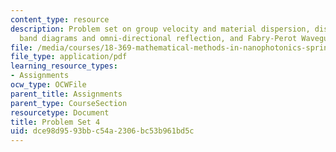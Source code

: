 ```yaml
---
content_type: resource
description: Problem set on group velocity and material dispersion, dispersion, projected
  band diagrams and omni-directional reflection, and Fabry-Perot Waveguides.
file: /media/courses/18-369-mathematical-methods-in-nanophotonics-spring-2008/dce98d9593bbc54a2306bc53b961bd5c_pset4.pdf
file_type: application/pdf
learning_resource_types:
- Assignments
ocw_type: OCWFile
parent_title: Assignments
parent_type: CourseSection
resourcetype: Document
title: Problem Set 4
uid: dce98d95-93bb-c54a-2306-bc53b961bd5c
---
```

